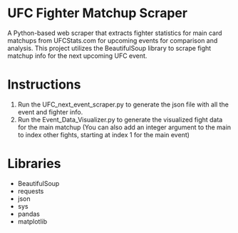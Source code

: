 # UFC Fighter Matchup Scraper 
A Python-based web scraper that extracts fighter statistics for main card matchups from UFCStats.com for upcoming events for comparison and analysis.
This project utilizes the BeautifulSoup library to scrape fight matchup info for the next upcoming UFC event. 

# Instructions
1. Run the UFC_next_event_scraper.py to generate the json file with all the event and fighter info.
2. Run the Event_Data_Visualizer.py to generate the visualized fight data for the main matchup (You can also add an integer argument to the main to index other fights, starting at index 1 for the main event)

# Libraries
- BeautifulSoup
- requests
- json
- sys
- pandas
- matplotlib
